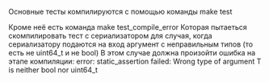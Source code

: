 Основные тесты компилируются с помощью команды
make test

Кроме неё есть команда
make test_compile_error
Которая пытаеться скомпилировать тест с сериализатором для случая, когда сериализатору подаются на вход аргумент с неправильным типов (то есть не uint64_t и не bool)
В этом случае должна произойти ошибка на этапе компиляции:
error: static_assertion failed: Wrong type of argument T is neither bool nor uint64_t